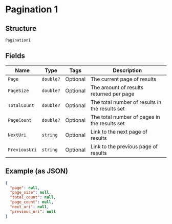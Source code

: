
# Pagination 1

## Structure

`Pagination1`

## Fields

| Name | Type | Tags | Description |
|  --- | --- | --- | --- |
| `Page` | `double?` | Optional | The current page of results |
| `PageSize` | `double?` | Optional | The amount of results returned per page |
| `TotalCount` | `double?` | Optional | The total number of results in the results set |
| `PageCount` | `double?` | Optional | The total number of pages in the results set |
| `NextUri` | `string` | Optional | Link to the next page of results |
| `PreviousUri` | `string` | Optional | Link to the previous page of results |

## Example (as JSON)

```json
{
  "page": null,
  "page_size": null,
  "total_count": null,
  "page_count": null,
  "next_uri": null,
  "previous_uri": null
}
```

